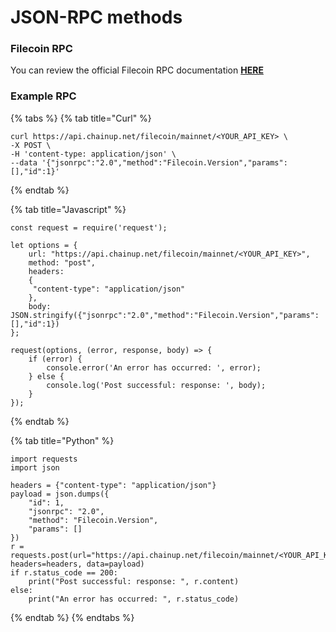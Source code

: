 # JSON-RPC methods

### Filecoin RPC

You can review the official Filecoin RPC documentation [**HERE**](https://lotus.filecoin.io/reference/basics/overview/)

### Example RPC

{% tabs %}
{% tab title="Curl" %}
```
curl https://api.chainup.net/filecoin/mainnet/<YOUR_API_KEY> \
-X POST \
-H 'content-type: application/json' \
--data '{"jsonrpc":"2.0","method":"Filecoin.Version","params":[],"id":1}'
```
{% endtab %}

{% tab title="Javascript" %}
```
const request = require('request');

let options = {
    url: "https://api.chainup.net/filecoin/mainnet/<YOUR_API_KEY>",
    method: "post",
    headers:
    { 
     "content-type": "application/json"
    },
    body: JSON.stringify({"jsonrpc":"2.0","method":"Filecoin.Version","params":[],"id":1})
};

request(options, (error, response, body) => {
    if (error) {
        console.error('An error has occurred: ', error);
    } else {
        console.log('Post successful: response: ', body);
    }
});
```
{% endtab %}

{% tab title="Python" %}
```
import requests
import json

headers = {"content-type": "application/json"}
payload = json.dumps({
    "id": 1,
    "jsonrpc": "2.0",
    "method": "Filecoin.Version",
    "params": []
})
r = requests.post(url="https://api.chainup.net/filecoin/mainnet/<YOUR_API_KEY>", headers=headers, data=payload)
if r.status_code == 200:
    print("Post successful: response: ", r.content)
else:
    print("An error has occurred: ", r.status_code)
```
{% endtab %}
{% endtabs %}
